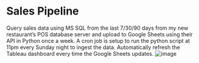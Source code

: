 # Sales Pipeline

Query sales data using MS SQL from the last 7/30/90 days from my new restaurant’s POS database server and upload to Google Sheets using their API in Python once a week. A cron job is setup to run the python script at 11pm every Sunday night to ingest the data. Automatically refresh the Tableau dashboard every time the Google Sheets updates.
![image](https://github.com/WasinHongmanee/Sales-Pipeline/assets/24490502/30813f5b-1774-4b37-b9fe-755c4ea021e8)
